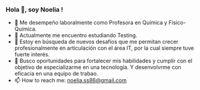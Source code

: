 ### Hola 👋, soy Noelia !

<!--
**NoeliaSS/NoeliaSS** is a ✨ _special_ ✨ repository because its `README.md` (this file) appears on your GitHub profile.
-->

- 🔭 Me desempeño laboralmente como  Profesora en Química y Físico-Química.
- 🌱 Actualmente me encuentro estudiando Testing.
- 👯 Estoy en búsqueda de nuevos desafíos que me permitan crecer profesionalmente en articulación con el área IT, por la cual siempre tuve fuerte interés.   
- 🤔 Busco oportunidades para fortalecer mis habilidades y  cumplir con el objetivo de especializarme en una tecnología. Y desenvolvrme con eficacia en una equipo de  trabao.
- 📫 How to reach me: noelia.ss86@gmail.com


